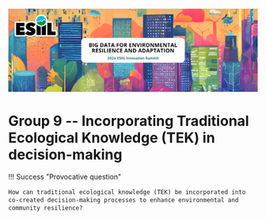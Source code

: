 ![](./assets/esiil_content/Summit_Header.png)

# Group 9 -- Incorporating Traditional Ecological Knowledge (TEK) in decision-making

!!! Success "Provocative question"

    How can traditional ecological knowledge (TEK) be incorporated into co-created decision-making processes to enhance environmental and community resilience?



